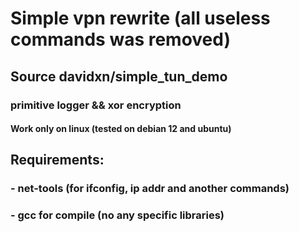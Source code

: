 # Simple vpn rewrite (all useless commands was removed) 
 ## Source davidxn/simple_tun_demo
 ### primitive logger && xor encryption
 #### Work only on linux (tested on debian 12 and ubuntu)

## Requirements:
 ### - net-tools (for ifconfig, ip addr and another commands)
 ### - gcc for compile (no any specific libraries)
